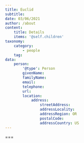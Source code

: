 ```yaml
---
title: Euclid
subtitle: 
date: 03/06/2021
author: /about
content:
    title: Details
    items: '@self.children'
taxonomy:
    category: 
        - people
    tag: 
data:
    person:
        '@type': Person
        givenName: 
        familyName: 
        email: 
        telephone: 
        url:  
        location:
            address:
                streetAddress: 
                addressLocality: 
                addressRegion: OR
                postalCode: 
                addressCountry: US
---
```




===


